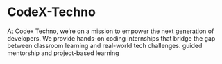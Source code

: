 # CodeX-Techno
At Codex Techno, we’re on a mission to empower the next generation of developers. We provide hands-on coding internships that bridge the gap between classroom learning and real-world tech challenges. guided mentorship and project-based learning
